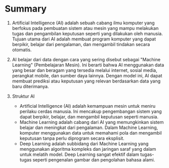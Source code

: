 # Summary

1. Artificial Intelligence (AI) adalah sebuah cabang ilmu komputer yang berfokus pada pembuatan sistem atau mesin yang mampu melakukan tugas dan pengambilan keputusan seperti yang dilakukan oleh manusia. Tujuan utama dari AI adalah membuat program komputer yang dapat berpikir, belajar dari pengalaman, dan mengambil tindakan secara otomatis.

2. AI belajar dari data dengan cara yang sering disebut sebagai "Machine Learning" (Pembelajaran Mesin). Ini berarti bahwa AI menggunakan data yang besar dan beragam yang tersedia melalui internet, sosial media, perangkat mobile, dan sumber daya lainnya.  Dengan model ini, AI dapat membuat prediksi atau keputusan yang relevan berdasarkan data yang baru diterimanya.

3. Struktur AI 
    - Artificial Intelligence (AI) adalah kemampuan mesin untuk meniru perilaku cerdas manusia. Ini mencakup pengembangan sistem yang dapat berpikir, belajar, dan mengambil keputusan seperti manusia.
    - Machine Learning adalah cabang dari AI yang memungkinkan sistem belajar dan meningkat dari pengalaman. Dalam Machine Learning, komputer menggunakan data untuk memahami pola dan mengambil keputusan tanpa perlu diprogram secara eksplisit.
    - Deep Learning adalah subbidang dari Machine Learning yang menggunakan algoritma kompleks dan jaringan saraf yang dalam untuk melatih model. Deep Learning sangat efektif dalam tugas-tugas seperti pengenalan gambar dan pengolahan bahasa alami. 